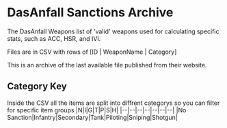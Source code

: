 # DasAnfall Sanctions Archive

The DasAnfall Weapons list of 'valid' weapons used for calculating specific stats, such as ACC, HSR, and IVI.

Files are in CSV with rows of [ID | WeaponName | Category]

This is an archive of the last available file published from their website.

## Category Key

Inside the CSV all the items are split into diffrent categorys so you can filter for specific item groups
|N|I|G|T|P|S|H|
|--|--|--|--|--|--|--|
|No Sanction|Infantry|Secondary|Tank|Piloting|Sniping|Shotgun|
